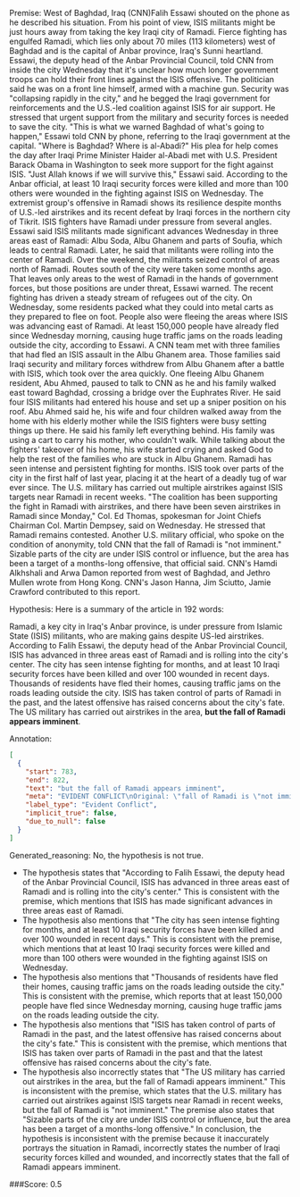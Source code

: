
Premise:
West of Baghdad, Iraq (CNN)Falih Essawi shouted on the phone as he described his situation. From his point of view, ISIS militants might be just hours away from taking the key Iraqi city of Ramadi. Fierce fighting has engulfed Ramadi, which lies only about 70 miles (113 kilometers) west of Baghdad and is the capital of Anbar province, Iraq's Sunni heartland. Essawi, the deputy head of the Anbar Provincial Council, told CNN from inside the city Wednesday that it's unclear how much longer government troops can hold their front lines against the ISIS offensive. The politician said he was on a front line himself, armed with a machine gun. Security was "collapsing rapidly in the city," and he begged the Iraqi government for reinforcements and the U.S.-led coalition against ISIS for air support. He stressed that urgent support from the military and security forces is needed to save the city. "This is what we warned Baghdad of what's going to happen," Essawi told CNN by phone, referring to the Iraqi government at the capital. "Where is Baghdad? Where is al-Abadi?" His plea for help comes the day after Iraqi Prime Minister Haider al-Abadi met with U.S. President Barack Obama in Washington to seek more support for the fight against ISIS. "Just Allah knows if we will survive this," Essawi said. According to the Anbar official, at least 10 Iraqi security forces were killed and more than 100 others were wounded in the fighting against ISIS on Wednesday. The extremist group's offensive in Ramadi shows its resilience despite months of U.S.-led airstrikes and its recent defeat by Iraqi forces in the northern city of Tikrit. ISIS fighters have Ramadi under pressure from several angles. Essawi said ISIS militants made significant advances Wednesday in three areas east of Ramadi: Albu Soda, Albu Ghanem and parts of Soufia, which leads to central Ramadi. Later, he said that militants were rolling into the center of Ramadi. Over the weekend, the militants seized control of areas north of Ramadi. Routes south of the city were taken some months ago. That leaves only areas to the west of Ramadi in the hands of government forces, but those positions are under threat, Essawi warned. The recent fighting has driven a steady stream of refugees out of the city. On Wednesday, some residents packed what they could into metal carts as they prepared to flee on foot. People also were fleeing the areas where ISIS was advancing east of Ramadi. At least 150,000 people have already fled since Wednesday morning, causing huge traffic jams on the roads leading outside the city, according to Essawi. A CNN team met with three families that had fled an ISIS assault in the Albu Ghanem area. Those families said Iraqi security and military forces withdrew from Albu Ghanem after a battle with ISIS, which took over the area quickly. One fleeing Albu Ghanem resident, Abu Ahmed, paused to talk to CNN as he and his family walked east toward Baghdad, crossing a bridge over the Euphrates River. He said four ISIS militants had entered his house and set up a sniper position on his roof. Abu Ahmed said he, his wife and four children walked away from the home with his elderly mother while the ISIS fighters were busy setting things up there. He said his family left everything behind. His family was using a cart to carry his mother, who couldn't walk. While talking about the fighters' takeover of his home, his wife started crying and asked God to help the rest of the families who are stuck in Albu Ghanem. Ramadi has seen intense and persistent fighting for months. ISIS took over parts of the city in the first half of last year, placing it at the heart of a deadly tug of war ever since. The U.S. military has carried out multiple airstrikes against ISIS targets near Ramadi in recent weeks. "The coalition has been supporting the fight in Ramadi with airstrikes, and there have been seven airstrikes in Ramadi since Monday," Col. Ed Thomas, spokesman for Joint Chiefs Chairman Col. Martin Dempsey, said on Wednesday. He stressed that Ramadi remains contested. Another U.S. military official, who spoke on the condition of anonymity, told CNN that the fall of Ramadi is "not imminent." Sizable parts of the city are under ISIS control or influence, but the area has been a target of a months-long offensive, that official said. CNN's Hamdi Alkhshali and Arwa Damon reported from west of Baghdad, and Jethro Mullen wrote from Hong Kong. CNN's Jason Hanna, Jim Sciutto, Jamie Crawford contributed to this report.


Hypothesis:
Here is a summary of the article in 192 words:

Ramadi, a key city in Iraq's Anbar province, is under pressure from Islamic State (ISIS) militants, who are making gains despite US-led airstrikes. According to Falih Essawi, the deputy head of the Anbar Provincial Council, ISIS has advanced in three areas east of Ramadi and is rolling into the city's center. The city has seen intense fighting for months, and at least 10 Iraqi security forces have been killed and over 100 wounded in recent days. Thousands of residents have fled their homes, causing traffic jams on the roads leading outside the city. ISIS has taken control of parts of Ramadi in the past, and the latest offensive has raised concerns about the city's fate. The US military has carried out airstrikes in the area, **but the fall of Ramadi appears imminent**.

Annotation:
```json
[
  {
    "start": 783,
    "end": 822,
    "text": "but the fall of Ramadi appears imminent",
    "meta": "EVIDENT CONFLICT\nOriginal: \"fall of Ramadi is \"not imminent.\"\nGenerative: \"but the fall of Ramadi appears imminent\"",
    "label_type": "Evident Conflict",
    "implicit_true": false,
    "due_to_null": false
  }
]
```

Generated_reasoning:
No, the hypothesis is not true. 
- The hypothesis states that "According to Falih Essawi, the deputy head of the Anbar Provincial Council, ISIS has advanced in three areas east of Ramadi and is rolling into the city's center." This is consistent with the premise, which mentions that ISIS has made significant advances in three areas east of Ramadi. 
- The hypothesis also mentions that "The city has seen intense fighting for months, and at least 10 Iraqi security forces have been killed and over 100 wounded in recent days." This is consistent with the premise, which mentions that at least 10 Iraqi security forces were killed and more than 100 others were wounded in the fighting against ISIS on Wednesday. 
- The hypothesis also mentions that "Thousands of residents have fled their homes, causing traffic jams on the roads leading outside the city." This is consistent with the premise, which reports that at least 150,000 people have fled since Wednesday morning, causing huge traffic jams on the roads leading outside the city. 
- The hypothesis also mentions that "ISIS has taken control of parts of Ramadi in the past, and the latest offensive has raised concerns about the city's fate." This is consistent with the premise, which mentions that ISIS has taken over parts of Ramadi in the past and that the latest offensive has raised concerns about the city's fate. 
- The hypothesis also incorrectly states that "The US military has carried out airstrikes in the area, but the fall of Ramadi appears imminent." This is inconsistent with the premise, which states that the U.S. military has carried out airstrikes against ISIS targets near Ramadi in recent weeks, but the fall of Ramadi is "not imminent." The premise also states that "Sizable parts of the city are under ISIS control or influence, but the area has been a target of a months-long offensive." In conclusion, the hypothesis is inconsistent with the premise because it inaccurately portrays the situation in Ramadi, incorrectly states the number of Iraqi security forces killed and wounded, and incorrectly states that the fall of Ramadi appears imminent.

###Score:
0.5
